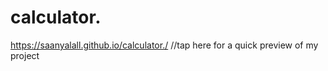 # calculator.
 https://saanyalall.github.io/calculator./ //tap here for a quick preview of my project
